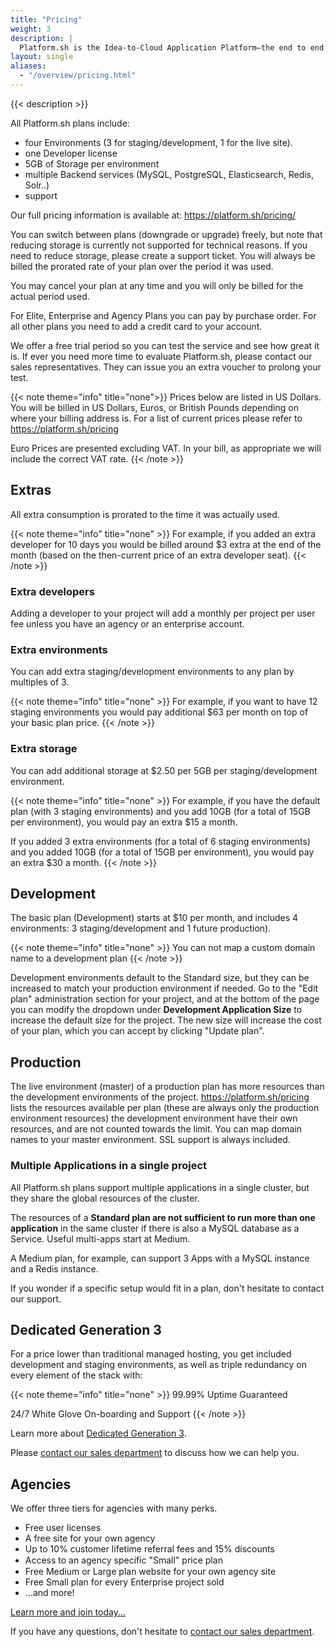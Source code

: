 ```yaml
---
title: "Pricing"
weight: 3
description: |
  Platform.sh is the Idea-to-Cloud Application Platform—the end to end solution to develop and deploy web apps and sites. We offer a free trial period so you can test the service and see how great it is.
layout: single
aliases:
  - "/overview/pricing.html"
---
```


{{< description >}}

All Platform.sh plans include:

* four Environments (3 for staging/development, 1 for the live site).
* one Developer license
* 5GB of Storage per environment
* multiple Backend services (MySQL, PostgreSQL, Elasticsearch, Redis, Solr..)
* support

Our full pricing information is available at: https://platform.sh/pricing/

You can switch between plans (downgrade or upgrade) freely, but note that reducing storage is currently not supported for technical reasons. If you need to reduce storage, please create a support ticket. You will always be billed the prorated rate of your plan over the period it was used.

You may cancel your plan at any time and you will only be billed for the actual period used.

For Elite, Enterprise and Agency Plans you can pay by purchase order. For all other plans you need to add a credit card to your account.

We offer a free trial period so you can test the service and see how great it is. If ever you need more time to evaluate Platform.sh, please contact our sales representatives. They can issue you an extra voucher to prolong your test.

{{< note theme="info" title="none">}}
Prices below are listed in US Dollars.  You will be billed in US Dollars, Euros, or British Pounds depending on where your billing address is. For a list of current prices please refer to https://platform.sh/pricing

Euro Prices are presented excluding VAT.  In your bill, as appropriate we will include the correct VAT rate.
{{< /note >}}

## Extras

All extra consumption is prorated to the time it was actually used.

{{< note theme="info" title="none" >}}
For example, if you added an extra developer for 10 days you would be billed around $3 extra at the end of the month (based on the then-current price of an extra developer seat).
{{< /note >}}

### Extra developers

Adding a developer to your project will add a monthly per project per user fee unless you have an agency or an enterprise account.

### Extra environments

You can add extra staging/development environments to any plan by multiples of 3.

{{< note theme="info" title="none" >}}
For example, if you want to have 12 staging environments you would pay additional $63 per month on top of your basic plan price.
{{< /note >}}

### Extra storage

You can add additional storage at $2.50 per 5GB  per staging/development environment.

{{< note theme="info" title="none" >}}
For example, if you have the default plan (with 3 staging environments) and you add 10GB (for a total of 15GB per environment), you would pay an extra $15 a month.

If you added 3 extra environments (for a total of 6 staging environments) and you added 10GB (for a total of 15GB per environment), you would pay an extra $30 a month.
{{< /note >}}

## Development

The basic plan (Development) starts at $10 per month, and includes 4 environments: 3 staging/development and 1 future production).

{{< note theme="info" title="none" >}}
You can not map a custom domain name to a development plan
{{< /note >}}

Development environments default to the Standard size, but they can be increased to match your production environment if needed. Go to the "Edit plan" administration section for your project, and at the bottom of the page you can modify the dropdown under **Development Application Size** to increase the default size for the project. The new size will increase the cost of your plan, which you can accept by clicking "Update plan".

## Production

The live environment (master) of a production plan has more resources than the development environments of the project. https://platform.sh/pricing lists the resources available per plan (these are always only the production environment resources) the development environment have their own resources, and are not counted towards the limit.
You can map domain names to your master environment. SSL support is always included.


### Multiple Applications in a single project

All Platform.sh plans support multiple applications in a single cluster, but they share the global resources of the cluster.

The resources of a **Standard plan are not sufficient to run more than one application** in the same cluster if there is also a MySQL database as a Service. Useful multi-apps start at Medium.

A Medium plan, for example, can support 3 Apps with a MySQL instance and a Redis instance.

If you wonder if a specific setup would fit in a plan, don't hesitate to contact our support.

## Dedicated Generation 3

For a price lower than traditional managed hosting, you get included development and staging environments, as well as triple redundancy on every element of the stack with:

{{< note theme="info" title="none" >}}
99.99% Uptime Guaranteed

24/7 White Glove On-boarding and Support
{{< /note >}}

Learn more about [Dedicated Generation 3](/dedicated-gen-3/overview).

Please [contact our sales department](https://platform.sh/contact/) to discuss how we can help you.

## Agencies

We offer three tiers for agencies with many perks.

* Free user licenses
* A free site for your own agency
* Up to 10% customer lifetime referral fees and 15% discounts
* Access to an agency speciﬁc "Small" price plan
* Free Medium or Large plan website for your own agency site
* Free Small plan for every Enterprise project sold
* &hellip;and more!

[Learn more and join today...](https://platform.sh/solutions/agency)

If you have any questions, don't hesitate to [contact our sales department](https://platform.sh/contact/).
